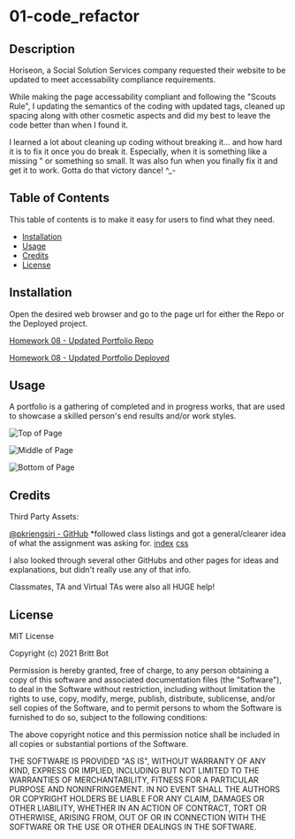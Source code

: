 # 01-code_refactor
## Description 

Horiseon, a Social Solution Services company requested their website to be updated to meet accessability compliance requirements. 

While making the page accessability compliant and following the "Scouts Rule", I updating the semantics of the coding with updated tags, cleaned up spacing along with other cosmetic aspects and did my best to leave the code better than when I found it. 

I learned a lot about cleaning up coding without breaking it... and how hard it is to fix it once you do break it. Especially, when it is something like a missing " or something so small. It was also fun when you finally fix it and get it to work. Gotta do that victory dance! ^_-

## Table of Contents 

This table of contents is to make it easy for users to find what they need.

* [Installation](#installation)
* [Usage](#usage)
* [Credits](#credits)
* [License](#license)


## Installation

Open the desired web browser and go to the page url for either the Repo or the Deployed project.

[Homework 08 - Updated Portfolio Repo](https://github.com/britt-bot/08-updated_portfolio)

[Homework 08 - Updated Portfolio Deployed](https://britt-bot.github.io/08-Updated_Portfolio/)


## Usage 

A portfolio is a gathering of completed and in progress works, that are used to showcase a skilled person's end results and/or work styles.

![Top of Page](https://user-images.githubusercontent.com/77466708/113634919-43ceee00-9635-11eb-9d05-1905f4e8e8b8.png)

![Middle of Page](https://user-images.githubusercontent.com/77466708/113634926-47627500-9635-11eb-9fb4-4d98140a8d1d.png)

![Bottom of Page](https://user-images.githubusercontent.com/77466708/113634933-4893a200-9635-11eb-99fe-586f494cc153.png)

## Credits

Third Party Assets:

[@pkriengsiri - GitHub](https://github.com/pkriengsiri)
*followed class listings and got a general/clearer idea of what the assignment was asking for.
    [index](https://github.com/pkriengsiri/horiseon-code-refactor/blob/main/index.html)
    [css](https://github.com/pkriengsiri/horiseon-code-refactor/blob/main/assets/css/style.css)

I also looked through several other GitHubs and other pages for ideas and explanations, but didn't really use any of that info. 

Classmates, TA and Virtual TAs were also all HUGE help!

## License

MIT License

Copyright (c) 2021 Britt Bot

Permission is hereby granted, free of charge, to any person obtaining a copy
of this software and associated documentation files (the "Software"), to deal
in the Software without restriction, including without limitation the rights
to use, copy, modify, merge, publish, distribute, sublicense, and/or sell
copies of the Software, and to permit persons to whom the Software is
furnished to do so, subject to the following conditions:

The above copyright notice and this permission notice shall be included in all
copies or substantial portions of the Software.

THE SOFTWARE IS PROVIDED "AS IS", WITHOUT WARRANTY OF ANY KIND, EXPRESS OR
IMPLIED, INCLUDING BUT NOT LIMITED TO THE WARRANTIES OF MERCHANTABILITY,
FITNESS FOR A PARTICULAR PURPOSE AND NONINFRINGEMENT. IN NO EVENT SHALL THE
AUTHORS OR COPYRIGHT HOLDERS BE LIABLE FOR ANY CLAIM, DAMAGES OR OTHER
LIABILITY, WHETHER IN AN ACTION OF CONTRACT, TORT OR OTHERWISE, ARISING FROM,
OUT OF OR IN CONNECTION WITH THE SOFTWARE OR THE USE OR OTHER DEALINGS IN THE
SOFTWARE.
